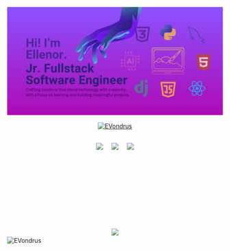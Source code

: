 <!--Banner-->
<img src="https://raw.githubusercontent.com/EVondrus/EVondrus/master/github-banner.png" alt="Image displaying an introduction of Ellenor. Visuals and icons of some of her tech knowledge">

<br>

<!--Throphies-->
<p align="center">
  <a href="https://github.com/ryo-ma/github-profile-trophy">
  <img src="https://github-profile-trophy.vercel.app/?username=EVondrus&no-frame=true&no-bg=true&theme=tokyonight" alt="EVondrus"/>
  </a>
</p>

<br>

<!--Stats-->
<div align="center">
  <!-- First row with three stats -->
  <div style="display: flex; justify-content: center; gap: 20px; margin-bottom: 20px;">
    <img src="http://github-profile-summary-cards.vercel.app/api/cards/stats?username=EVondrus&theme=jolly" height="180em" />
    <img src="http://github-profile-summary-cards.vercel.app/api/cards/most-commit-language?username=EVondrus&theme=jolly" height="180em" />
    <img src="http://github-profile-summary-cards.vercel.app/api/cards/productive-time?username=EVondrus&theme=jolly" height="180em" />
  </div>
  
  <!-- Second row with the long card -->
  <div>
    <img src="http://github-profile-summary-cards.vercel.app/api/cards/profile-details?username=EVondrus&theme=jolly" height="180em" />
  </div>
</div>

<img src="https://komarev.com/ghpvc/?username=EVondrus&label=Profile%20views&color=0e75b6&style=flat" alt="EVondrus" />
